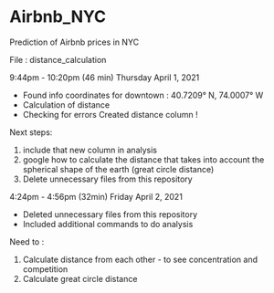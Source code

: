 # Airbnb_NYC
Prediction of Airbnb prices in NYC

File : distance_calculation

9:44pm - 10:20pm (46 min) Thursday April 1, 2021
- Found info coordinates for downtown : 40.7209° N, 74.0007° W
- Calculation of distance
- Checking for errors
Created distance column !

Next steps: 
1. include that new column in analysis
2. google how to calculate the distance that takes into account the spherical shape of the earth (great circle distance)
3. Delete unnecessary files from this repository

4:24pm - 4:56pm (32min) Friday April 2, 2021

- Deleted unnecessary files from this repository
- Included additional commands to do analysis

Need to :
1. Calculate distance from each other - to see concentration and competition
2. Calculate great circle distance

